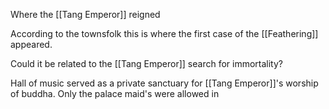 Where the [[Tang Emperor]] reigned

According to the townsfolk this is where the first case of the [[Feathering]] appeared.

Could it be related to the [[Tang Emperor]] search for immortality?

Hall of music served as a private sanctuary for [[Tang Emperor]]'s worship of buddha. Only the palace maid's were allowed in